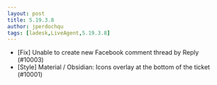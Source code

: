 ```yaml
---
layout: post
title: 5.19.3.8
author: jperdochqu
tags: [ladesk,LiveAgent,5.19.3.8]
---
```


- [Fix] Unable to create new Facebook comment thread by Reply (#10003)
- [Style] Material / Obsidian: Icons overlay at the bottom of the ticket (#10001)
